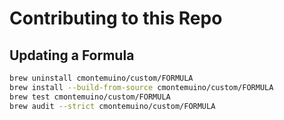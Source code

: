 Contributing to this Repo
=========================

Updating a Formula
------------------

```bash
brew uninstall cmontemuino/custom/FORMULA
brew install --build-from-source cmontemuino/custom/FORMULA
brew test cmontemuino/custom/FORMULA
brew audit --strict cmontemuino/custom/FORMULA
```
